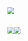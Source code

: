 <a href="https://github.com/anuraghazra/github-readme-stats">
  <img align="center" src="https://github-readme-stats.vercel.app/api?username=jujeongho0&show_icons=true&theme=panda" />
</a>
<br><br>

<img src="http://mazassumnida.wtf/api/v2/generate_badge?boj=jujeongho"><img src="http://mazandi.herokuapp.com/api?handle=jujeongho">
